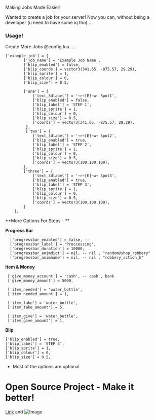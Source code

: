 
Making Jobs Made Easier!

Wanted to create a job for your server! Now you can, without being a developer (u need to have some iq tho)...

### Usage!

Create More Jobs @config.lua ....

```
['example_job'] = {
        ['job_name'] = 'Example Job Name',
        ['blip_enabled'] = false,
        ['blip_coords'] = vector3(341.65, -875.57, 29.29),
        ['blip_sprite'] = 1,
        ['blip_colour'] = 0,
        ['blip_size'] = 0.5,
        
        ['one'] = {
            ['text_3dlabel'] = '~r~[E]~w~ Spot1',
            ['blip_enabled'] = false,
            ['blip_label'] = 'STEP 1',
            ['blip_sprite'] = 1,
            ['blip_colour'] = 0,
            ['blip_size'] = 0.5,
            ['coords'] = vector3(341.65, -875.57, 29.29),
         },
         ['two'] = {
            ['text_3dlabel'] = '~r~[E]~w~ Spot2',
            ['blip_enabled'] = true,
            ['blip_label'] = 'STEP 2',
            ['blip_sprite'] = 1,
            ['blip_colour'] = 0,
            ['blip_size'] = 0.5,
            ['coords'] = vector3(100,100,100),
        },
        ['three'] = {
            ['text_3dlabel'] = '~r~[E]~w~ Spot3',
            ['blip_enabled'] = true,
            ['blip_label'] = 'STEP 3',
            ['blip_sprite'] = 1,
            ['blip_colour'] = 0,
            ['blip_size'] = 0.5,
            ['coords'] = vector3(100,100,100),
        }
    },
```  
**More Options For Steps - **

 **Progress Bar**
```
  ['progressbar_enabled'] = false, --
  ['progressbar_label'] = 'Proccessing',
  ['progressbar_duration'] = 10000,         
  ['progressbar_animdict'] = nil, -- nil , "random@shop_robbery"
  ['progressbar_animname'] = nil, -- nil , "robbery_action_b"
 ```
 **Item & Money**
 ```
  ['give_money_account'] = 'cash', -- cash , bank
  ['give_money_amount'] = 5000, 
  
  ['item_needed'] = 'water_bottle',
  ['item_needed_amount'] = 1,
  
  ['item_take'] = 'water_bottle',
  ['item_take_amount'] = 5,
  
  ['item_give'] = 'water_bottle',
  ['item_give_amount'] = 1,
 ```
 **Blip**
 ```
 ['blip_enabled'] = true,
 ['blip_label'] = 'STEP 3',
 ['blip_sprite'] = 1,
 ['blip_colour'] = 0,
 ['blip_size'] = 0.5,
```
* Most of the options are optional 

# Open Source Project - Make it better!

[Link](url) and ![Image](src)

